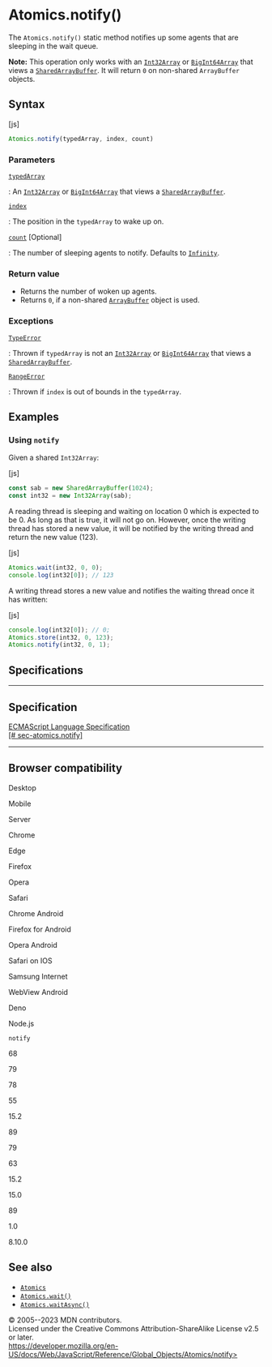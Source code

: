 Atomics.notify()
================


The `Atomics.notify()` static method notifies up some agents that are
sleeping in the wait queue.

 
**Note:** This operation only works with an
[`Int32Array`](../int32array) or [`BigInt64Array`](../bigint64array)
that views a [`SharedArrayBuffer`](../sharedarraybuffer). It will return
`0` on non-shared `ArrayBuffer` objects.




Syntax
------




[js]


```js
Atomics.notify(typedArray, index, count)
```





### Parameters



[`typedArray`](#typedarray)

:   An [`Int32Array`](../int32array) or
    [`BigInt64Array`](../bigint64array) that views a
    [`SharedArrayBuffer`](../sharedarraybuffer).

[`index`](#index)

:   The position in the `typedArray` to wake up on.

[`count`](#count) [Optional]

:   The number of sleeping agents to notify. Defaults to
    [`Infinity`](../infinity).




### Return value 


-   Returns the number of woken up agents.
-   Returns `0`, if a non-shared [`ArrayBuffer`](../arraybuffer) object
    is used.




### Exceptions



[`TypeError`](../typeerror)

:   Thrown if `typedArray` is not an [`Int32Array`](../int32array) or
    [`BigInt64Array`](../bigint64array) that views a
    [`SharedArrayBuffer`](../sharedarraybuffer).

[`RangeError`](../rangeerror)

:   Thrown if `index` is out of bounds in the `typedArray`.




Examples
--------



### Using `notify` 


Given a shared `Int32Array`:



[js]


```js
const sab = new SharedArrayBuffer(1024);
const int32 = new Int32Array(sab);
```


A reading thread is sleeping and waiting on location 0 which is expected
to be 0. As long as that is true, it will not go on. However, once the
writing thread has stored a new value, it will be notified by the
writing thread and return the new value (123).



[js]


```js
Atomics.wait(int32, 0, 0);
console.log(int32[0]); // 123
```


A writing thread stores a new value and notifies the waiting thread once
it has written:



[js]


```js
console.log(int32[0]); // 0;
Atomics.store(int32, 0, 123);
Atomics.notify(int32, 0, 1);
```




Specifications
--------------


  ---------------------------------------------------------------------------------------------------------
  Specification
  ---------------------------------------------------------------------------------------------------------
  [ECMAScript Language Specification\
  [\#
  sec-atomics.notify]](https://tc39.es/ecma262/multipage/structured-data.html#sec-atomics.notify)

  ---------------------------------------------------------------------------------------------------------


Browser compatibility 
---------------------




Desktop

Mobile

Server

Chrome

Edge

Firefox

Opera

Safari

Chrome Android

Firefox for Android

Opera Android

Safari on IOS

Samsung Internet

WebView Android

Deno

Node.js

`notify`

68

79

78

55

15.2

89

79

63

15.2

15.0

89

1.0

8.10.0


See also 
--------


-   [`Atomics`](../atomics)
-   [`Atomics.wait()`](wait)
-   [`Atomics.waitAsync()`](waitasync)




© 2005--2023 MDN contributors.\
Licensed under the Creative Commons Attribution-ShareAlike License v2.5
or later.\
https://developer.mozilla.org/en-US/docs/Web/JavaScript/Reference/Global_Objects/Atomics/notify>

